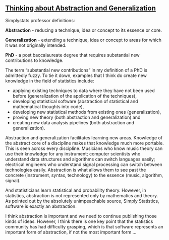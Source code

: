 ## [Thinking about Abstraction and Generalization](https://simplystatistics.org/2012/08/06/in-which-brian-debates-abstraction-with-t-bone/)

Simplystats professor definitions:

__Abstraction__ - reducing a technique, idea or concept to its essence or core.

__Generalization__ -  extending a technique, idea or concept to areas for which it was not originally intended.

__PhD__ - a post baccalaureate degree  that requires substantial new contributions to knowledge.

The term “substantial new contributions” in my definition of a PhD is admittedly fuzzy. To tie it down, examples that I think do create new knowledge in the field of statistics include:

- applying existing techniques to data where they have not been used before (generalization of the application of the techniques),
- developing statistical software (abstraction of statistical and mathematical thoughts into code),
- developing new statistical methods from existing ones (generalization),
- proving new theory (both abstraction and generalization) and
- creating new data analysis pipelines (both abstraction and generalization).

Abstraction and generalization facilitates learning new areas. Knowledge of the abstract core of a discipline makes that knowledge much more portable. This is seen across every discipline. Musicians who know music theory can use their knowledge for any instrument;  computer scientists who understand data structures and algorithms can switch languages easily; electrical engineers who understand signal processing can switch between technologies easily. Abstraction is what allows them to see past the concrete (instrument, syntax, technology) to the essence (music, algorithm, signal).

And statisticians learn statistical and probability theory. However, in statistics, abstraction is not represented only by mathematics and theory. As pointed out by the absolutely unimpeachable source, Simply Statistics, software is exactly an abstraction.

I think abstraction is important and we need to continue publishing those kinds of ideas. However, I think there is one key point that the statistics community has had difficulty grasping, which is that software represents an important form of abstraction, if not the most important form …
